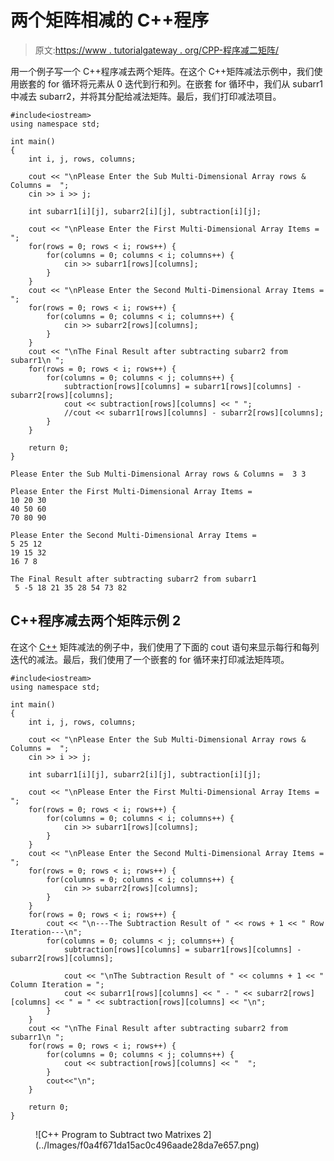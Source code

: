 # 两个矩阵相减的 C++程序

> 原文:[https://www . tutorialgateway . org/CPP-程序减二矩阵/](https://www.tutorialgateway.org/cpp-program-to-subtract-two-matrixes/)

用一个例子写一个 C++程序减去两个矩阵。在这个 C++矩阵减法示例中，我们使用嵌套的 for 循环将元素从 0 迭代到行和列。在嵌套 for 循环中，我们从 subarr1 中减去 subarr2，并将其分配给减法矩阵。最后，我们打印减法项目。

```
#include<iostream>
using namespace std;

int main()
{
	int i, j, rows, columns;

	cout << "\nPlease Enter the Sub Multi-Dimensional Array rows & Columns =  ";
	cin >> i >> j;

	int subarr1[i][j], subarr2[i][j], subtraction[i][j];

	cout << "\nPlease Enter the First Multi-Dimensional Array Items =  ";
	for(rows = 0; rows < i; rows++)	{
		for(columns = 0; columns < i; columns++) {
			cin >> subarr1[rows][columns];
		}		
	}	
	cout << "\nPlease Enter the Second Multi-Dimensional Array Items =  ";
	for(rows = 0; rows < i; rows++)	{
		for(columns = 0; columns < i; columns++) {
			cin >> subarr2[rows][columns];
		}		
	}
	cout << "\nThe Final Result after subtracting subarr2 from subarr1\n ";
	for(rows = 0; rows < i; rows++)	{
		for(columns = 0; columns < j; columns++) {
			subtraction[rows][columns] = subarr1[rows][columns] - subarr2[rows][columns];
			cout << subtraction[rows][columns] << " ";
			//cout << subarr1[rows][columns] - subarr2[rows][columns];
		}
	}

 	return 0;
}
```

```
Please Enter the Sub Multi-Dimensional Array rows & Columns =  3 3

Please Enter the First Multi-Dimensional Array Items =  
10 20 30
40 50 60
70 80 90

Please Enter the Second Multi-Dimensional Array Items =  
5 25 12
19 15 32
16 7 8

The Final Result after subtracting subarr2 from subarr1
 5 -5 18 21 35 28 54 73 82
```

## C++程序减去两个矩阵示例 2

在这个 [C++](https://www.tutorialgateway.org/cpp-programs/) 矩阵减法的例子中，我们使用了下面的 cout 语句来显示每行和每列迭代的减法。最后，我们使用了一个嵌套的 for 循环来打印减法矩阵项。

```
#include<iostream>
using namespace std;

int main()
{
	int i, j, rows, columns;

	cout << "\nPlease Enter the Sub Multi-Dimensional Array rows & Columns =  ";
	cin >> i >> j;

	int subarr1[i][j], subarr2[i][j], subtraction[i][j];

	cout << "\nPlease Enter the First Multi-Dimensional Array Items =  ";
	for(rows = 0; rows < i; rows++)	{
		for(columns = 0; columns < i; columns++) {
			cin >> subarr1[rows][columns];
		}		
	}	
	cout << "\nPlease Enter the Second Multi-Dimensional Array Items =  ";
	for(rows = 0; rows < i; rows++)	{
		for(columns = 0; columns < i; columns++) {
			cin >> subarr2[rows][columns];
		}		
	}
	for(rows = 0; rows < i; rows++)	{
		cout << "\n---The Subtraction Result of " << rows + 1 << " Row Iteration---\n";
		for(columns = 0; columns < j; columns++) {
			subtraction[rows][columns] = subarr1[rows][columns] - subarr2[rows][columns];

			cout << "\nThe Subtraction Result of " << columns + 1 << " Column Iteration = ";
			cout << subarr1[rows][columns] << " - " << subarr2[rows][columns] << " = " << subtraction[rows][columns] << "\n";
		}
	}
	cout << "\nThe Final Result after subtracting subarr2 from subarr1\n ";
	for(rows = 0; rows < i; rows++)	{
		for(columns = 0; columns < j; columns++) {
			cout << subtraction[rows][columns] << "  ";
		}
		cout<<"\n";
	}

 	return 0;
}
```

<figure class="wp-block-image size-large">![C++ Program to Subtract two Matrixes 2](../Images/f0a4f671da15ac0c496aade28da7e657.png)</figure>